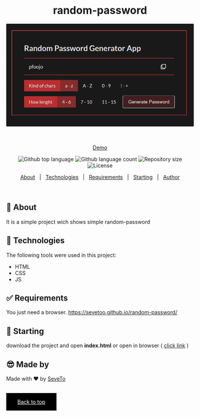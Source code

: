 <div align="center" id="top"> 
  
<h1 align="center">random-password</h1>
  <a target="_blank" href="https://sevetoo.github.io/random-password/">
  <img src="./preview.png" alt="random-password" />
  </a>

&#xa0;

<a target="_blank" href="https://sevetoo.github.io/random-password/">Demo</a>

</div>

<p align="center">
  <img alt="Github top language" src="https://img.shields.io/github/languages/top/SeveToo/random-password?color=56BEB8">

  <img alt="Github language count" src="https://img.shields.io/github/languages/count/SeveToo/random-password?color=56BEB8">

  <img alt="Repository size" src="https://img.shields.io/github/repo-size/SeveToo/random-password?color=56BEB8">

  <img alt="License" src="https://img.shields.io/github/license/SeveToo/random-password?color=56BEB8">
</p>

<p align="center">
  <a href="#dart-about">About</a> &#xa0; | &#xa0; 
  <!-- <a href="#sparkles-features">Features</a> &#xa0; | &#xa0; -->
  <a href="#rocket-technologies">Technologies</a> &#xa0; | &#xa0;
  <a href="#white_check_mark-requirements">Requirements</a> &#xa0; | &#xa0;
  <a href="#checkered_flag-starting">Starting</a> &#xa0; | &#xa0;
  <a href="https://github.com/SeveToo" target="_blank">Author</a>
</p>

<br>

## :dart: About

<!-- Make some description to me -->

It is a simple project wich shows simple random-password

<!-- ## :sparkles: Features
:heavy_check_mark: You can set interval between rounds \
:heavy_check_mark: You see how many correct and wrong answers you get\ -->

## :rocket: Technologies

The following tools were used in this project:

- HTML
- CSS
- JS

## :white_check_mark: Requirements

You just need a browser.
https://sevetoo.github.io/random-password/

## :checkered_flag: Starting

download the project and open **index.html**
or open in browser ( <a href="https://sevetoo.github.io/random-password/" >click link</a> )

## 😎 Made by

Made with ❤ by <a href="https://github.com/SeveToo" target="_blank">SeveTo</a>

&#xa0;

<a href="#top" style="color: #fff; background: black; padding: 15px 30px">Back to top</a>
